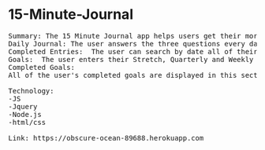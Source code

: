 # 15-Minute-Journal
<pre>
Summary: The 15 Minute Journal app helps users get their morning started by having them focus on 3 simple questions. It also keeps track of the users Stretch, Quarterly and Weekly goals. 
Daily Journal: The user answers the three questions every day. Once the questions are answered, the app will display the answers for the user to review. 
Completed Entries:  The user can search by date all of their completed entries in the past. The user will select the date, and the entries are displayed. If an entry is not present, the app will display an error message.
Goals:  The user enters their Stretch, Quarterly and Weekly Goals. When the user enters the goal, they are given the option to Delete, Complete and Edit the goal. If they Delete the goal, the goal is deleted from the database. If they Edit the goal, the goal is updated. If they Complete the goal, the goal is updated and not displayed. 
Completed Goals: 
All of the user's completed goals are displayed in this section

Technology: 
-JS
-Jquery
-Node.js
-html/css

Link: https://obscure-ocean-89688.herokuapp.com
</pre>
